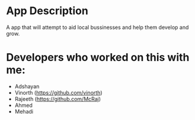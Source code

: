 # App Description
A app that will attempt to aid local bussinesses and help them develop and grow.


# Developers who worked on this with me:
* Adshayan
* Vinorth (https://github.com/vinorth)
* Rajeeth (https://github.com/McRaj)
* Ahmed
* Mehadi

